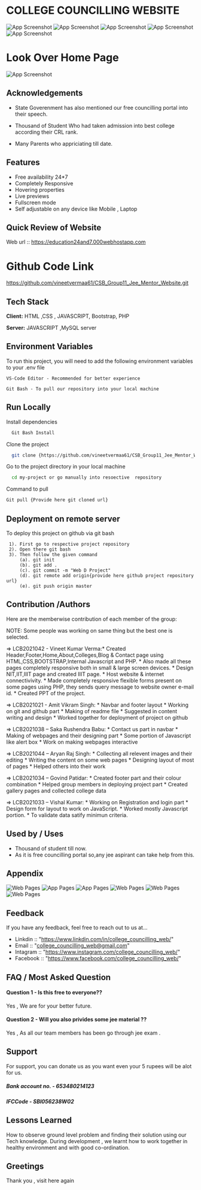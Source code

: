 

# COLLEGE COUNCILLING WEBSITE
![App Screenshot](councilling_logo.jpg)
![App Screenshot](20220409_120429.jpg)
![App Screenshot](20220407_211420.jpg)
![App Screenshot](20220409_120543.jpg)
![App Screenshot](20220409_120234.jpg)






# Look Over Home Page

![App Screenshot](https://crispy-pics.s3.amazonaws.com/uploads/ckeditor/pictures/511/content_counselling.png)


## Acknowledgements
* State Goverenment has also mentioned our free councilling portal into their speech. 
*  Thousand of Student Who had taken admission into best college according their CRL rank.

* Many Parents who appriciating till date.

## Features
- Free availability 24*7
- Completely Responsive
- Hovering properties
- Live previews
- Fullscreen mode
- Self adjustable on any device like Mobile , Laptop 



## Quick Review of Website
Web url :: https://education24and7.000webhostapp.com

# Github Code Link
 https://github.com/vineetvermaa61/CSB_Group11_Jee_Mentor_Website.git



## Tech Stack

**Client:** HTML ,CSS , JAVASCRIPT, Bootstrap, PHP

**Server:** JAVASCRIPT ,MySQL server


## Environment Variables

To run this project, you will need to add the following environment variables to your .env file

`VS-Code Editor - Recommended for better experience`

`Git Bash - To pull our repository into your local machine`


## Run Locally

Install dependencies

```bash
  Git Bash Install
```
Clone the project

```bash
  git clone {https://github.com/vineetvermaa61/CSB_Group11_Jee_Mentor_Website.git}
```

Go to the project directory in your local machine

```bash
  cd my-project or go manually into resoective  repository
```
Command to pull
```bash
Git pull {Provide here git cloned url}
````





## Deployment on remote server

To deploy this project on github via git bash
```
 1). First go to respective project repository
 2). Open there git bash
 3). Then follow the given command
     (a). git init
     (b). git add .
     (c). git commit -m "Web D Project"
     (d). git remote add origin{provide here github project repository url}
     (e). git push origin master
```

## Contribution /Authors

Here are the memberwise contribution of each member of the group:


NOTE: Some people was working on same thing but the best one is selected.



=> LCB2021042 - Vineet Kumar Verma:* Created Header,Footer,Home,About,Colleges,Blog & Contact
                                     page using HTML,CSS,BOOTSTRAP,Internal Javascript
                                     and PHP. 
                                   * Also made all these pages completely responsive
                                     both in small & large screen devices.
                                   * Design NIT,IIT,IIIT page and created IIIT page.
                                   * Host website & internet connectivivity.
                                   * Made completely responsive flexible forms present on some pages using
                                     PHP, they sends query message to website owner e-mail id.
                                   * Created PPT of the project. 
                                   

=> LCB2021021 - Amit Vikram Singh:  * Navbar and footer layout
                                    * Working on git and github part
                                    * Making  of readme file 
                                    * Suggested in content writing and design 
                                    * Worked together for deployment of project on github
                                    

=> LCB2021038 – Saka Rushendra Babu:  * Contact us part in navbar
                                      * Making of webpages and their designing part
                                      * Some portion of Javascript like alert box
                                      * Work on making webpages interactive


=> LCB2021044 – Aryan Raj Singh:   * Collecting all relevent images and their editing
                                   * Writing the content on some web pages
                                   * Designing layout of most of pages
                                   * Helped others into their work 


=> LCB2021034 – Govind Patidar:    * Created footer part and their colour combination
                                   * Helped group members in deploying project part 
                                   * Created gallery pages and collected college data


=> LCB2021033 – Vishal Kumar:      * Working on Registration and login part 
                                   * Design form for layout to work on JavaScript.
                                   * Worked mostly Javascript portion.
                                   * To validate data satify minimun criteria.
 


## Used by / Uses


* Thousand of student till now.
* As it is free councilling portal so,any jee aspirant can take help from this.



## Appendix
![Web Pages](https://media.istockphoto.com/photos/group-of-happy-students-celebrating-their-graduation-day-and-wearing-picture-id1316404524?k=20&m=1316404524&s=612x612&w=0&h=x6F9QMkrzhjUiIHb_X8HSsOFQ4uZVvTCl3UhGG9vl5M=)
![App Pages](https://www.gannett-cdn.com/presto/2019/05/14/USAT/6717a231-f65a-48f9-ba0d-4486a3785a71-gradpic.jpg?width=660&height=372&fit=crop&format=pjpg&auto=webp)
![App Pages](https://edugorilla.com/wp-content/uploads/2017/02/Top-5-ways-to-keep-yourself-motivated.jpg)
![Web Pages](https://media.istockphoto.com/photos/group-of-happy-students-celebrating-their-graduation-day-and-wearing-picture-id1316404524?)
![Web Pages](Top-15-largest-colleges-in-India.jpg)
![Web Pages](college-counseling-books.png)


## Feedback

If you have any feedback, feel free to reach out to us at... 

- Linkdin  ::    "https://www.linkdin.com/in/college_councilling_web/"
- Email    ::    "college_councilling_web@gmail.com"
- Intagram ::    "https://www.instagram.com/college_councilling_web/"
- Facebook ::    "https://www.facebook.com/college_councilling_web/" 



## FAQ / Most Asked Question

#### Question 1  - Is this free to everyone??

Yes , We are for your better future.

#### Question 2  - Will you also privides some jee material ??
Yes , As all our team members has been go through jee exam . 


## Support

For support, you can donate us as you want even your 5 rupees will be alot for us. 
##### Bank account no. -  653480214123
##### IFCCode - SBI056238W02


## Lessons Learned

How to observe ground level problem and finding their solution using our Tech knowledge.
During development , we learnt how to work together in healthy environment and with good co-ordination. 


## Greetings
 Thank you  , visit here again